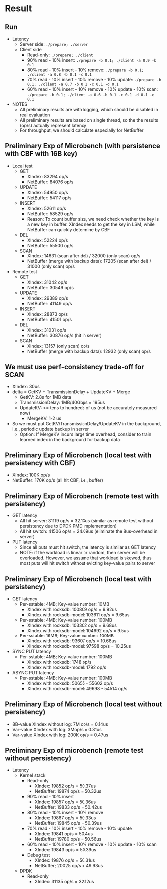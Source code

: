 # Result

## Run

- Latency
	- Server side: `./prepare; ./server`
	- Client side
		+ Read-only: `./prepare; ./client`
		+ 90% read - 10% insert: `./prepare -b 0.1; ./client -a 0.9 -b 0.1`
		+ 80% read - 10% insert - 10% remove: `./prepare -b 0.1; ./client -a 0.8 -b 0.1 -c 0.1`
		+ 70% read - 10% insert - 10% remove - 10% update: `./prepare -b 0.1; ./client -a 0.7 -b 0.1 -c 0.1 -d 0.1`
		+ 60% read - 10% insert - 10% remove - 10% update - 10% scan: `./prepare -b 0.1; ./client -a 0.6 -b 0.1 -c 0.1 -d 0.1 -e 0.1`
- NOTES
	+ All preliminary results are with logging, which should be disabled in real evaluation
	+ All preliminary results are based on single thread, so the the results (op/s) actually represent latency
	+ For throughput, we should calculate especially for NetBuffer

## Preliminary Exp of Microbench (with persistence with CBF with 16B key)

- Local test
	+ GET
		+ XIndex: 83294 op/s
		+ NetBuffer: 84076 op/s
	+ UPDATE
		+ XIndex: 54950 op/s
		+ NetBuffer: 54117 op/s
	+ INSERT
		+ XIndex: 52611 op/s
		+ NetBuffer: 58529 op/s
		+ Reason: To count buffer size, we need check whether the key is a new key in buffer. XIndex needs to get the key in LSM,
		while NetBuffer can quickly determine by CBF
	+ DEL
		+ XIndex: 52224 op/s
		+ NetBuffer: 55500 op/s
	+ SCAN
		+ XIndex: 14631 (scan after del) / 32000 (only scan) op/s
		+ NetBuffer (merge with backup data): 17205 (scan after del) / 31000 (only scan) op/s
- Remote test
	+ GET
		+ XIndex: 31042 op/s
		+ NetBuffer: 30549 op/s
	+ UPDATE
		+ XIndex: 29389 op/s
		+ NetBuffer: 41149 op/s
	+ INSERT
		+ XIndex: 28873 op/s
		+ NetBuffer: 41501 op/s
	+ DEL
		+ XIndex: 31031 op/s
		+ NetBuffer: 30876 op/s (hit in server)
	+ SCAN
		+ XIndex: 13157 (only scan) op/s
		+ NetBuffer (merge with backup data): 12932 (only scan) op/s

## We must use perf-consistency trade-off for SCAN

- XIndex: 30us
- delta = GetKV + TransmissionDelay + UpdateKV + Merge
	+ GetKV: 2.8s for 1MB data
	+ TransmissionDelay: 1MB/40Gbps = 195us
	+ UpdateKV: >= tens to hundreds of us (not be accurately measured now)
        + MergeKV: 1-2 us
- So we must put GetKV/TransmissionDelay/UpdateKV in the background, i.e., periodic update backup in server
	+ Option: If MergeKV incurs large time overhead, consider to train learned index in the background for backup data


## Preliminary Exp of Microbench (local test with persistency with CBF)

- XIndex: 100K op/s
- NetBuffer: 170K op/s (all hit CBF, i.e., buffer)

## Preliminary Exp of Microbench (remote test with persistency)

- GET latency
	+ All hit server: 31119 op/s = 32.13us (similar as remote test without persistency due to DPDK PMD implementation)
	+ All hit switch: 41506 op/s = 24.09us (eliminate the 8us-overhead in server)
- PUT latency
	+ Since all puts must hit switch, the latency is similar as GET latency
	+ NOTE: if the workload is linear or random, then server will be overloaded. However, we assume that workload is skewed, thus most
	puts will hit switch without evicting key-value pairs to server

## Preliminary Exp of Microbench (local test with persistency)

- GET latency
	+ Per-sstable: 4MB; Key-value number: 10MB
		* XIndex with rocksdb: 100809 op/s = 9.92us
		* XIndex with rocksdb-model: 103611 op/s = 9.65us
	+ Per-sstable: 4MB; Key-value number: 100MB
		* XIndex with rocksdb: 103302 op/s = 9.68us
		* XIndex with rocksdb-model: 104692 op/s = 9.5us
	+ Per-sstable: 16MB; Key-value number: 100MB
		* XIndex with rocksdb: 93607 op/s = 10.68us
		* XIndex with rocksdb-model: 97598 op/s = 10.25us
- SYNC PUT latency
	+ Per-sstable: 4MB; Key-value number: 100MB
		* XIndex with rocksdb: 1748 op/s
		* XIndex with rocksdb-model: 1792 op/s
- ASYNC PUT latency
	+ Per-sstable: 4MB; Key-value number: 100MB
		* XIndex with rocksdb: 50655 - 55602 op/s
		* XIndex with rocksdb-model: 49698 - 54514 op/s

## Preliminary Exp of Microbench (local test without persistency)

- 8B-value XIndex without log: 7M op/s = 0.14us 
- Var-value XIndex with log: 3Mop/s = 0.31us
- Var-value XIndex with log: 200K op/s = 0.47us

## Preliminary Exp of microbench (remote test without persistency)

- Latency
	* Kernel stack
		* Read-only
			- XIndex: 19852 op/s = 50.37us
			- NetBuffer: 19874 op/s = 50.32us
		* 90% read - 10% insert
			- XIndex: 19857 op/s = 50.36us
			- NetBuffer: 19833 op/s = 50.42us
		* 80% read - 10% insert - 10% remove
			- XIndex: 19867 op/s = 50.33us
			- NetBuffer: 19845 op/s = 50.39us
		* 70% read - 10% insert - 10% remove - 10% update
			- XIndex: 19841 op/s = 50.4us
			- NetBuffer: 19780 op/s = 50.56us
		* 60% read - 10% insert - 10% remove - 10% update - 10% scan
			- XIndex: 19843 op/s = 50.39us
		* Debug test
			- XIndex: 19876 op/s = 50.31us
			- NetBuffer; 20025 op/s = 49.93us
	* DPDK
		* Read-only
			- XIndex: 31135 op/s = 32.12us
